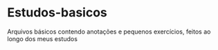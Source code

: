 # Estudos-basicos
 Arquivos básicos contendo anotações e pequenos exercícios, feitos ao longo dos meus estudos

